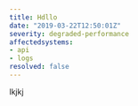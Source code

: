 ```yaml
---
title: Hdllo
date: "2019-03-22T12:50:01Z"
severity: degraded-performance
affectedsystems:
- api
- logs
resolved: false
---
```

lkjkj